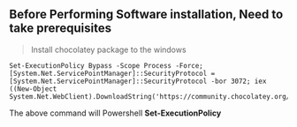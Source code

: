 ## Before Performing Software installation, Need to take prerequisites  

> Install chocolatey package to the windows

	Set-ExecutionPolicy Bypass -Scope Process -Force; [System.Net.ServicePointManager]::SecurityProtocol = [System.Net.ServicePointManager]::SecurityProtocol -bor 3072; iex ((New-Object System.Net.WebClient).DownloadString('https://community.chocolatey.org/install.ps1'))

The above command will Powershell **Set-ExecutionPolicy** 


